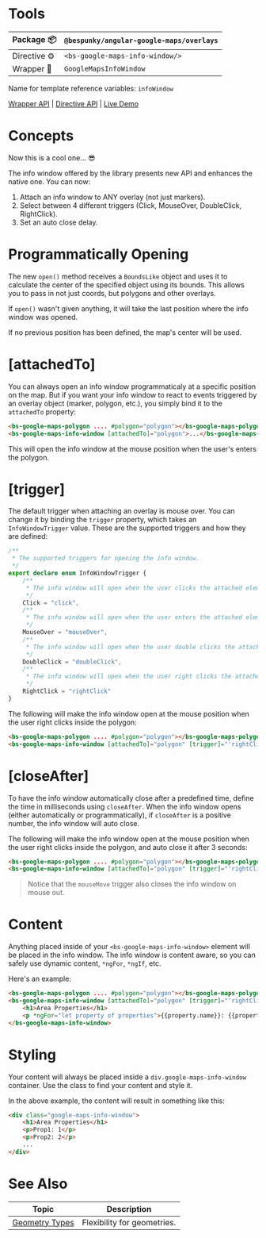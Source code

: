 # Tools
| Package 📦  | `@bespunky/angular-google-maps/overlays` |
|--------------|------------------------------------------|
| Directive ⚙ | `<bs-google-maps-info-window/>`               |
| Wrapper 🧬  | `GoogleMapsInfoWindow`                       |

Name for template reference variables: `infoWindow`

[Wrapper API](https://dev.azure.com/BeSpunky/Libraries/_git/angular-google-maps?path=%2Fprojects%2Fbespunky%2Fangular-google-maps%2Foverlays%2Fmodules%2Finfo-window%2Fgoogle-maps-info-window.ts&version=GBmaster) | [Directive API](https://dev.azure.com/BeSpunky/Libraries/_git/angular-google-maps?path=%2Fprojects%2Fbespunky%2Fangular-google-maps%2Foverlays%2Fmodules%2Finfo-window%2Fdirective%2Fgoogle-maps-info-window.directive.ts&version=GBmaster) | [Live Demo](https://bs-angular-ggl-maps-demo.web.app/Overlays%20Superpower/Info%20Windows)

# Concepts
Now this is a cool one... 😎

The info window offered by the library presents new API and enhances the native one. You can now:
1. Attach an info window to ANY overlay (not just markers).
2. Select between 4 different triggers (Click, MouseOver, DoubleClick, RightClick).
3. Set an auto close delay.

# Programmatically Opening
The new `open()` method receives a `BoundsLike` object and uses it to calculate the center of the specified object using its bounds.
This allows you to pass in not just coords, but polygons and other overlays.

If `open()` wasn't given anything, it will take the last position where the info window was opened.

If no previous position has been defined, the map's center will be used.

# [attachedTo]
You can always open an info window programmaticaly at a specific position on the map. But if you want your info window to react to events triggered by an overlay object (marker, polygon, etc.), you simply bind it to the `attachedTo` property:

```html
<bs-google-maps-polygon .... #polygon="polygon"></bs-google-maps-polygon>
<bs-google-maps-info-window [attachedTo]="polygon">...</bs-google-maps-info-window>
```

This will open the info window at the mouse position when the user's enters the polygon.

# [trigger]
The default trigger when attaching an overlay is mouse over. You can change it by binding the `trigger` property, which takes an `InfoWindowTrigger` value.
These are the supported triggers and how they are defined:

```typescript
/**
 * The supported triggers for opening the info window.
 */
export declare enum InfoWindowTrigger {
    /**
     * The info window will open when the user clicks the attached element.
     */
    Click = "click",
    /**
     * The info window will open when the user enters the attached element with the mouse and close when the user exists the attached element.
     */
    MouseOver = "mouseOver",
    /**
     * The info window will open when the user double clicks the attached element.
     */
    DoubleClick = "doubleClick",
    /**
     * The info window will open when the user right clicks the attached element.
     */
    RightClick = "rightClick"
}
```

The following will make the info window open at the mouse position when the user right clicks inside the polygon:
```html
<bs-google-maps-polygon .... #polygon="polygon"></bs-google-maps-polygon>
<bs-google-maps-info-window [attachedTo]="polygon" [trigger]="'rightClick'">...</bs-google-maps-info-window>
```

# [closeAfter]
To have the info window automatically close after a predefined time, define the time in milliseconds using `closeAfter`.
When the info window opens (either automatically or programmatically), if `closeAfter` is a positive number, the info window will auto close.

The following will make the info window open at the mouse position when the user right clicks inside the polygon, and auto close it after 3 seconds:
```html
<bs-google-maps-polygon .... #polygon="polygon"></bs-google-maps-polygon>
<bs-google-maps-info-window [attachedTo]="polygon" [trigger]="'rightClick'" [closeAfter]="3000">...</bs-google-maps-info-window>
```

> Notice that the `mouseMove` trigger also closes the info window on mouse out.

# Content
Anything placed inside of your `<bs-google-maps-info-window>` element will be placed in the info window.
The info window is content aware, so you can safely use dynamic content, `*ngFor`, `*ngIf`, etc.

Here's an example:
```html
<bs-google-maps-polygon .... #polygon="polygon"></bs-google-maps-polygon>
<bs-google-maps-info-window [attachedTo]="polygon" [trigger]="'rightClick'" [closeAfter]="3000">
    <h1>Area Properties</h1>
    <p *ngFor="let property of properties">{{property.name}}: {{property.value}}</p>
</bs-google-maps-info-window>
```

# Styling
Your content will always be placed inside a `div.google-maps-info-window` container. Use the class to find your content and style it.

In the above example, the content will result in something like this:
```html
<div class="google-maps-info-window">
    <h1>Area Properties</h1>
    <p>Prop1: 1</p>
    <p>Prop2: 2</p>
    ...
</div>
```

# See Also

| Topic                             | Description                 |
|-----------------------------------|-----------------------------|
| [Geometry Types](/Geometry-Types) | Flexibility for geometries. |
